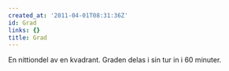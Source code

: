 ```yaml
---
created_at: '2011-04-01T08:31:36Z'
id: Grad
links: {}
title: Grad
---
```


En nittiondel av en kvadrant. Graden delas i sin tur in i 60 minuter.